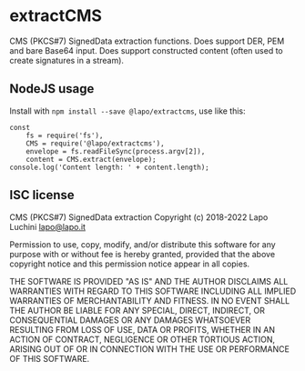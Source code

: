 extractCMS
==========

CMS (PKCS#7) SignedData extraction functions.
Does support DER, PEM and bare Base64 input.
Does support constructed content (often used to create signatures in a stream).

NodeJS usage
------------

Install with `npm install --save @lapo/extractcms`, use like this:

    const
        fs = require('fs'),
        CMS = require('@lapo/extractcms'),
        envelope = fs.readFileSync(process.argv[2]),
        content = CMS.extract(envelope);
    console.log('Content length: ' + content.length);

ISC license
-----------

CMS (PKCS#7) SignedData extraction Copyright (c) 2018-2022 Lapo Luchini <lapo@lapo.it>

Permission to use, copy, modify, and/or distribute this software for any purpose with or without fee is hereby granted, provided that the above copyright notice and this permission notice appear in all copies.

THE SOFTWARE IS PROVIDED "AS IS" AND THE AUTHOR DISCLAIMS ALL WARRANTIES WITH REGARD TO THIS SOFTWARE INCLUDING ALL IMPLIED WARRANTIES OF MERCHANTABILITY AND FITNESS. IN NO EVENT SHALL THE AUTHOR BE LIABLE FOR ANY SPECIAL, DIRECT, INDIRECT, OR CONSEQUENTIAL DAMAGES OR ANY DAMAGES WHATSOEVER RESULTING FROM LOSS OF USE, DATA OR PROFITS, WHETHER IN AN ACTION OF CONTRACT, NEGLIGENCE OR OTHER TORTIOUS ACTION, ARISING OUT OF OR IN CONNECTION WITH THE USE OR PERFORMANCE OF THIS SOFTWARE.
